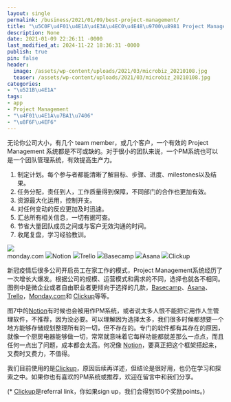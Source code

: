 ```yaml
---
layout: single
permalink: /business/2021/01/09/best-project-management/
title: "\u5C0F\u4F01\u4E1A\u4E3A\u4EC0\u4E48\u9700\u8981 Project Management\uFF1F"
description: None
date: 2021-01-09 22:26:11 -0000
last_modified_at: 2024-11-22 18:36:31 -0000
publish: true
pin: false
header:
  image: /assets/wp-content/uploads/2021/03/microbiz_20210108.jpg
  teaser: /assets/wp-content/uploads/2021/03/microbiz_20210108.jpg
categories:
- "\u521B\u4E1A"
tags:
- app
- Project Management
- "\u4F01\u4E1A\u7BA1\u7406"
- "\u8F6F\u4EF6"
---
```

无论你公司大小，有几个 team member，或几个客户，一个有效的 Project Management 系统都是不可或缺的。对于很小的团队来说，一个PM系统也可以是一个团队管理系统，有效提高生产力。

  1. 制定计划。每个参与者都能清晰了解目标、步骤、进度、milestones以及结果。
  2. 任务分配，责任到人，工作质量得到保障，不同部门的合作也更加有效。
  3. 资源最大化运用，控制开支。
  4. 对任何变动的反应更加及时迅速。
  5. 汇总所有相关信息，一切有据可查。
  6. 节省大量团队成员之间或与客户无效沟通的时间。
  7. 收尾复盘，学习经验教训。

![](/assets/wp-content/uploads/2021/03/C01-770x1024.jpg)  
monday.com ![](/assets/wp-content/uploads/2021/03/0108-2-766x1024.png)Notion ![](/assets/wp-content/uploads/2021/03/0108-23-771x1024.png)Trello ![](/assets/wp-content/uploads/2021/03/0108-6-771x1024.png)Basecamp ![](/assets/wp-content/uploads/2021/03/0108-5-771x1024.png)Asana ![](/assets/wp-content/uploads/2021/03/0108-4-770x1024.png)Clickup

新冠疫情后很多公司开启员工在家工作的模式，Project Management系统经历了一次增长大爆发。根据公司的规模、运营模式和需求的不同，选择也就各不相同。图例中是微企业或者自由职业者更倾向于选择的几款，[B](https://basecamp.com)[asecamp](https://basecamp.com)、[Asana](https://asana.com)、[Trello](https://trello.com/en)，[Monday.co](https://monday.com)[m](https://try.monday.com/l65f3e0v8ehc)和 [Clickup](https://try.web.clickup.com/7w0nockaru9k)等等。

图7中的[Notion](https://www.notion.so)有时候也会被用作PM系统，或者说太多人恨不能把它用作人生管理软件，不推荐，因为没必要。可以理解因为选择太多，我们很多时候都想要一个地方能够存储规划整理所有的一切，但不存在的。专门的软件都有其存在的原因，就像一个厨房电器能够做一切，常常就意味着它每样功能都就差那么一点点，而且任何一点出了问题，成本都会太高。何况像 [Notion](https://www.notion.so)，要真正把这个框架搭起来，又费时又费力，不值得。

我们目前使用的是[Clickup](https://try.web.clickup.com/7w0nockaru9k)[](https://try.web.clickup.com/7w0nockaru9k)，原因后续再详述，但结论是很好用，也仍在学习和探索之中。如果你也有喜欢的PM系统或推荐，欢迎在留言中和我们分享。

(* [Clickup](https://clickup.com/?fp_ref=lin31)[](https://try.web.clickup.com/7w0nockaru9k)是referral link，你如果sign up，我们会得到150个奖励points。)
